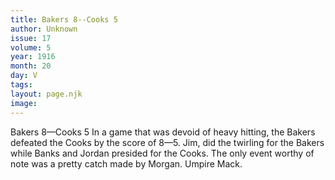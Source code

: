 ```yaml
---
title: Bakers 8--Cooks 5
author: Unknown
issue: 17
volume: 5
year: 1916
month: 20
day: V
tags:
layout: page.njk
image:
---
```

Bakers 8—Cooks 5      In a game that was devoid of heavy hitting, the Bakers defeated the Cooks by the score of 8—5.   Jim, did the twirling for the Bakers while Banks and Jordan presided for the Cooks.   The only event worthy of note was a pretty catch made by Morgan.   Umpire Mack.               

